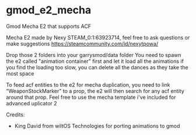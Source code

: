 # gmod_e2_mecha
Gmod Mecha E2 that supports ACF

Mecha E2 made by Nexy STEAM_0:1:63923714, feel free to ask questions or make suggestions
https://steamcommunity.com/id/nexytpowa/

Drop those 2 folders into your garrysmod/data folder
You need to spawn the e2 called "animation container" first and let it load all the animations
if you find the loading too slow, you can delete all the dances as they take the most space

To feed acf entities to the e2 for mecha duplication, you need to link "WeaponStockMarker" to a prop, the e2 will then search for any acf entity around that prop.
Feel free to use the mecha template i've included for advanced uplicator 2

Credits:
- King David from wiltOS Technologies for porting animations to gmod
